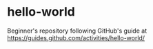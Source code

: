 # hello-world
Beginner's repository following GitHub's guide at https://guides.github.com/activities/hello-world/
